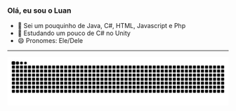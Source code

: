 ### Olá, eu sou o Luan 

- 🔭 Sei um pouquinho de Java, C#, HTML, Javascript e Php
- 🌱 Estudando um pouco de C# no Unity
- 😄 Pronomes: Ele/Dele
-----------------------------------------------------------------------------------------------------------------------------------------------------------------------------------
![Snake animation](https://github.com/LuanDiegs/LuanDiegs/blob/output/github-contribution-grid-snake.svg)
